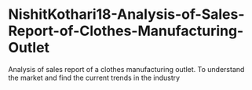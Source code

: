 # NishitKothari18-Analysis-of-Sales-Report-of-Clothes-Manufacturing-Outlet
Analysis of sales report of a clothes manufacturing outlet. To understand the market and find the current trends in the industry 
